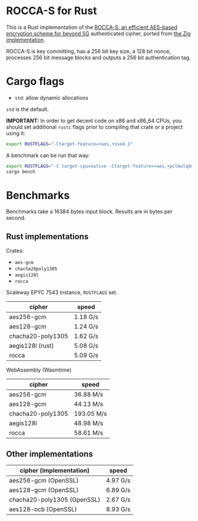 # ROCCA-S for Rust

This is a Rust implementation of the [ROCCA-S: an efficient AES-based encryption scheme for beyond 5G](https://www.ietf.org/archive/id/draft-nakano-rocca-s-03.html) authenticated cipher, ported from
[the Zig implementation](https://github.com/jedisct1/zig-rocca).

ROCCA-S is key committing, has a 256 bit key size, a 128 bit nonce, processes 256 bit message blocks and outputs a 256 bit authentication tag.

# Cargo flags

- `std`: allow dynamic allocations

`std` is the default.

**IMPORTANT:** In order to get decent code on x86 and x86_64 CPUs, you should set
additional `rustc` flags prior to compiling that crate or a project using it:

```sh
export RUSTFLAGS="-Ctarget-feature=+aes,+sse4.1"
```

A benchmark can be run that way:

```sh
export RUSTFLAGS="-C target-cpu=native -Ctarget-feature=+aes,+pclmulqdq,+sse4.1"
cargo bench
```

# Benchmarks

Benchmarks take a 16384 bytes input block. Results are in bytes per second.

## Rust implementations

Crates:

- `aes-gcm`
- `chacha20poly1305`
- `aegis128l`
- `rocca`

Scaleway EPYC 7543 instance, `RUSTFLAGS` set.

| cipher            | speed    |
| ----------------- | -------- |
| aes256-gcm        | 1.18 G/s |
| aes128-gcm        | 1.24 G/s |
| chacha20-poly1305 | 1.62 G/s |
| aegis128l (rust)  | 5.08 G/s |
| rocca             | 5.09 G/s |

WebAssembly (Wasmtime)

| cipher            | speed      |
| ----------------- | ---------- |
| aes256-gcm        | 36.88 M/s  |
| aes128-gcm        | 44.13 M/s  |
| chacha20-poly1305 | 193.05 M/s |
| aegis128l         | 48.98 M/s  |
| rocca             | 58.61 M/s  |

## Other implementations

| cipher (implementation)     | speed    |
| --------------------------- | -------- |
| aes256-gcm (OpenSSL)        | 4.97 G/s |
| aes128-gcm (OpenSSL)        | 6.89 G/s |
| chacha20-poly1305 (OpenSSL) | 2.67 G/s |
| aes128-ocb (OpenSSL)        | 8.93 G/s |


